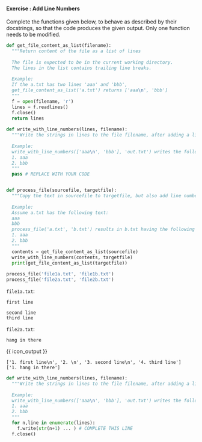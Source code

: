 #### Exercise : Add Line Numbers

Complete the functions given below, to behave as described by their docstrings, so that the code produces the given output. Only one function needs to be modified.

```python
def get_file_content_as_list(filename):
  """Return content of the file as a list of lines
  
  The file is expected to be in the current working directory.
  The lines in the list contains trailing line breaks.
  
  Example:
  If the a.txt has two lines 'aaa' and 'bbb', 
  get_file_content_as_list('a.txt') returns ['aaa\n', 'bbb']
  """
  f = open(filename, 'r')
  lines = f.readlines()
  f.close()
  return lines
  
def write_with_line_numbers(lines, filename):
  """Write the strings in lines to the file filename, after adding a line number to each line.
  
  Example:
  write_with_line_numbers(['aaa\n', 'bbb'], 'out.txt') writes the following content to out.txt
  1. aaa
  2. bbb
  """
  pass # REPLACE WITH YOUR CODE


def process_file(sourcefile, targetfile):
  """Copy the text in sourcefile to targetfile, but also add line numbers to each line.
  
  Example:
  Assume a.txt has the following text:
  aaa
  bbb
  process_file('a.txt', 'b.txt') results in b.txt having the following text:
  1. aaa
  2. bbb
  """
  contents = get_file_content_as_list(sourcefile)
  write_with_line_numbers(contents, targetfile)
  print(get_file_content_as_list(targetfile))
  
process_file('file1a.txt', 'file1b.txt')
process_file('file2a.txt', 'file2b.txt')

```

`file1a.txt`:
```
first line

second line
third line
```

`file2a.txt`:
```
hang in there
```

{{ icon_output }}

```
['1. first line\n', '2. \n', '3. second line\n', '4. third line']
['1. hang in there']
```

<panel type="seamless" header="%%:fas-battery-quarter: Partial solution%%">

```python
def write_with_line_numbers(lines, filename):
  """Write the strings in lines to the file filename, after adding a line number to each line.
  
  Example:
  write_with_line_numbers(['aaa\n', 'bbb'], 'out.txt') writes the following content to out.txt
  1. aaa
  2. bbb
  """
  for n,line in enumerate(lines):
    f.write(str(n+1) ... ) # COMPLETE THIS LINE
  f.close()

```

</panel>